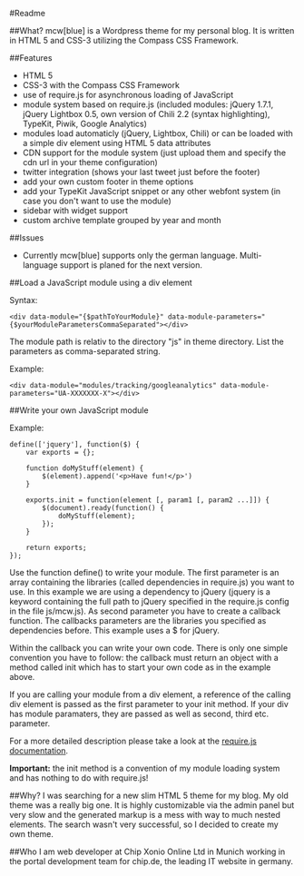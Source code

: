 #Readme

##What?
mcw[blue] is a Wordpress theme for my personal blog. It is written in HTML 5 and CSS-3 utilizing the Compass CSS Framework.

##Features
- HTML 5
- CSS-3 with the Compass CSS Framework
- use of require.js for asynchronous loading of JavaScript
- module system based on require.js (included modules: jQuery 1.7.1, jQuery Lightbox 0.5, own version of Chili 2.2 (syntax highlighting), TypeKit, Piwik, Google Analytics)
- modules load automaticly (jQuery, Lightbox, Chili) or can be loaded with a simple div element using HTML 5 data attributes
- CDN support for the module system (just upload them and specify the cdn url in your theme configuration)
- twitter integration (shows your last tweet just before the footer)
- add your own custom footer in theme options
- add your TypeKit JavaScript snippet or any other webfont system (in case you don't want to use the module)
- sidebar with widget support
- custom archive template grouped by year and month

##Issues
- Currently mcw[blue] supports only the german language. Multi-language support is planed for the next version.

##Load a JavaScript module using a div element

Syntax:
	
	<div data-module="{$pathToYourModule}" data-module-parameters="{$yourModuleParametersCommaSeparated"></div>

The module path is relativ to the directory "js" in theme directory. List the parameters as comma-separated string.

Example:
    
    <div data-module="modules/tracking/googleanalytics" data-module-parameters="UA-XXXXXXX-X"></div>

##Write your own JavaScript module

Example:

	define(['jquery'], function($) {
		var exports = {};

		function doMyStuff(element) {
			$(element).append('<p>Have fun!</p>')
		}

		exports.init = function(element [, param1 [, param2 ...]]) {
			$(document).ready(function() {
				doMyStuff(element);
			});
		}

		return exports;
	});

Use the function define() to write your module. The first parameter is an array containing the libraries (called dependencies in require.js) you want to use. In this example we are using a dependency to jQuery (jquery is a keyword containing the full path to jQuery specified in the require.js config in the file js/mcw.js). As second parameter you have to create a callback function. The callbacks parameters are the libraries you specified as dependencies before. This example uses a $ for jQuery.

Within the callback you can write your own code. There is only one simple convention you have to follow: the callback must return an object with a method called init which has to start your own code as in the example above.

If you are calling your module from a div element, a reference of the calling div element is passed as the first parameter to your init method. If your div has module paramaters, they are passed as well as second, third etc. parameter.

For a more detailed description please take a look at the [require.js documentation].

__Important:__ the init method is a convention of my module loading system and has nothing to do with require.js!


##Why?
I was searching for a new slim HTML 5 theme for my blog. My old theme was a really big one. It is highly customizable via the admin panel but very slow and the generated markup is a mess with way to much nested elements. The search wasn't very successful, so I decided to create my own theme.

##Who
I am web developer at Chip Xonio Online Ltd in Munich working in the portal development team for chip.de, the leading IT website in germany.

[require.js documentation]: http://requirejs.org/docs/api.html#defdep